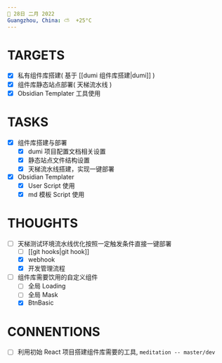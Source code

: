 ```yaml
---
📆 28日 二月 2022
Guangzhou, China: ⛅️  +25°C
---
```


#  TARGETS
- [x] 私有组件库搭建( 基于 [[dumi 组件库搭建|dumi]] )
- [x] 组件库静态站点部署( 天梯流水线 )
- [x] Obsidian Templater 工具使用

# TASKS
- [x] 组件库搭建与部署
	- [x] dumi 项目配置文档相关设置
	- [x] 静态站点文件结构设置
	- [x] 天梯流水线搭建，实现一键部署
- [x] Obsidian Templater
	- [x] User Script 使用
	- [x] md 模板 Script 使用

# THOUGHTS
- [ ] 天梯测试环境流水线优化按照一定触发条件直接一键部署
	- [ ] [[git hooks|git hook]]
	- [x] webhook
	- [x] 开发管理流程
- [ ] 组件库需要饮用的自定义组件
	- [ ] 全局 Loading
	- [ ] 全局 Mask
	- [x] BtnBasic

# CONNENTIONS
- [ ] 利用初始 React 项目搭建组件库需要的工具, `meditation -- master/dev`